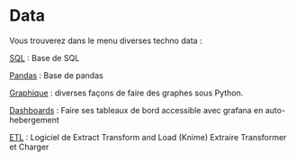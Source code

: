 <h1>Data</h1>

Vous trouverez dans le menu diverses techno data :

[SQL](sql.md) : Base de SQL

[Pandas](pandas.md) : Base de pandas

[Graphique](graphique.md) : diverses façons de faire des graphes sous Python.

[Dashboards](dashboards.md) : Faire ses tableaux de bord accessible avec grafana en auto-hebergement

[ETL](etl.md) : Logiciel de Extract Transform and Load (Knime) Extraire Transformer et Charger